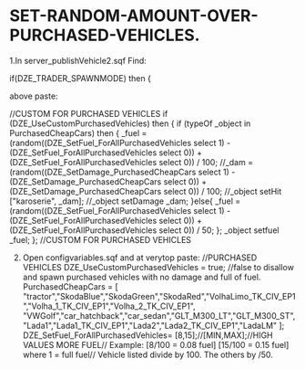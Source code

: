 # SET-RANDOM-AMOUNT-OVER-PURCHASED-VEHICLES.

1.In server_publishVehicle2.sqf Find:


if(DZE_TRADER_SPAWNMODE) then {


above paste:
 
//CUSTOM FOR PURCHASED VEHICLES
if (DZE_UseCustomPurchasedVehicles) then {
    if (typeOf _object in PurchasedCheapCars) then {
    _fuel = (random((DZE_SetFuel_ForAllPurchasedVehicles select 1) - (DZE_SetFuel_ForAllPurchasedVehicles select 0)) + (DZE_SetFuel_ForAllPurchasedVehicles select 0)) / 100;
    //_dam  = (random((DZE_SetDamage_PurchasedCheapCars select 1) - (DZE_SetDamage_PurchasedCheapCars select 0)) + (DZE_SetDamage_PurchasedCheapCars select 0)) / 100; 
    //_object setHit ["karoserie", _dam];
    //_object setDamage _dam;
    }else{
    _fuel = (random((DZE_SetFuel_ForAllPurchasedVehicles select 1) - (DZE_SetFuel_ForAllPurchasedVehicles select 0)) + (DZE_SetFuel_ForAllPurchasedVehicles select 0)) / 50;
    };
    _object setfuel _fuel;
    };
//CUSTOM FOR PURCHASED VEHICLES



2. Open configvariables.sqf and at verytop paste:
//PURCHASED VEHICLES
DZE_UseCustomPurchasedVehicles = true; //false to disallow and spawn purchased vehicles with no damage and full of fuel.
PurchasedCheapCars = [
"tractor","SkodaBlue","SkodaGreen","SkodaRed","VolhaLimo_TK_CIV_EP1","Volha_1_TK_CIV_EP1","Volha_2_TK_CIV_EP1",
"VWGolf","car_hatchback","car_sedan","GLT_M300_LT","GLT_M300_ST","Lada1","Lada1_TK_CIV_EP1","Lada2","Lada2_TK_CIV_EP1","LadaLM"
];
DZE_SetFuel_ForAllPurchasedVehicles= [8,15];//[MIN,MAX];//HIGH VALUES MORE FUEL// Example: [8/100 = 0.08 fuel] [15/100 = 0.15 fuel] where 1 = full fuel// Vehicle listed divide by 100. The others by /50.
